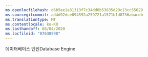 ```yaml
---
ms.openlocfilehash: d6b5ee1a31313f7c34dd6b53835d20c13cc55629
ms.sourcegitcommit: ad4d92dce894592a259721a1571b1d8736abacdb
ms.translationtype: MT
ms.contentlocale: ko-KR
ms.lasthandoff: 08/04/2020
ms.locfileid: "87638598"
---
```

 <span data-ttu-id="e5975-101">데이터베이스 엔진</span><span class="sxs-lookup"><span data-stu-id="e5975-101">Database Engine</span></span> 